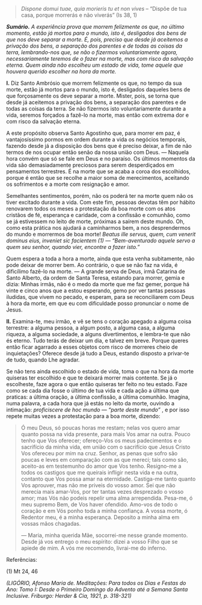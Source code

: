 > *Dispone domui tuae, quia morieris tu et non vives* – “Dispõe de tua casa, porque morrerás e não viverás” (Is 38, 1)

***Sumário.** A experiência prova que morrem felizmente os que, no último momento, estão já mortos para o mundo, isto é, desligados dos bens de que nos deve separar a morte. É, pois, preciso que desde já aceitemos a privação dos bens, a separação dos parentes e de todas as coisas da terra, lembrando-nos que, se não o fizermos voluntariamente agora, necessariamente teremos de o fazer na morte, mas com risco da salvação eterna. Quem ainda não escolheu um estado de vida, tome aquele que houvera querido escolher na hora da morte.*

**I.** Diz Santo Ambrósio que morrem felizmente os que, no tempo da sua morte, estão já mortos para o mundo, isto é, desligados daqueles bens de que forçosamente os deve separar a morte. Mister, pois, se torna que desde já aceitemos a privação dos bens, a separação dos parentes e de todas as coisas da terra. Se não fizermos isto voluntariamente durante a vida, seremos forçados a fazê-lo na morte, mas então com extrema dor e com risco da salvação eterna.

A este propósito observa Santo Agostinho que, para morrer em paz, é vantajosíssimo pormos em ordem durante a vida os negócios temporais, fazendo desde já a disposição dos bens que é preciso deixar, a fim de não termos de nos ocupar então senão da nossa união com Deus. — Naquela hora convém que só se fale em Deus e no paraíso. Os últimos momentos da vida são demasiadamente preciosos para serem desperdiçados em pensamentos terrestres. É na morte que se acaba a coroa dos escolhidos, porque é então que se recolhe a maior soma de merecimentos, aceitando os sofrimentos e a morte com resignação e amor.

Semelhantes sentimentos, porém, não os poderá ter na morte quem não os tiver excitado durante a vida. Com este fim, pessoas devotas têm por hábito renovarem todos os meses a protestação da boa morte com os atos cristãos de fé, esperança e caridade, com a confissão e comunhão, como se já estivessem no leito de morte, próximas a saírem deste mundo. Oh, como esta prática nos ajudará a caminharmos bem, a nos desprendermos do mundo e morrermos de boa morte! *Beatus ille servus, quem, cum venerit dominus eius, inveniet sic facientem (1) — “Bem-aventurado aquele servo a quem seu senhor, quando vier, encontre a fazer isto.”*

Quem espera a toda a hora a morte, ainda que esta venha subitamente, não pode deixar de morrer bem. Ao contrário, o que se não faz na vida, é dificílimo fazê-lo na morte. — A grande serva de Deus, irmã Catarina de Santo Alberto, da ordem de Santa Teresa, estando para morrer, gemia e dizia: Minhas irmãs, não é o medo da morte que me faz gemer, porque há vinte e cinco anos que a estou esperando, gemo por ver tantas pessoas iludidas, que vivem no pecado, e esperam, para se reconciliarem com Deus à hora da morte, em que eu com dificuldade posso pronunciar o nome de Jesus.

**II.** Examina-te, meu irmão, e vê se tens o coração apegado a alguma coisa terrestre: a alguma pessoa, a algum posto, a alguma casa, a alguma riqueza, a alguma sociedade, a alguns divertimentos, e lembra-te que não és eterno. Tudo terás de deixar um dia, e talvez em breve. Porque queres então ficar agarrado a esses objetos com risco de morreres cheio de inquietações? Oferece desde já tudo a Deus, estando disposto a privar-te de tudo, quando Lhe agradar.

Se não tens ainda escolhido o estado de vida, toma o que na hora da morte quiseras ter escolhido e que te deixará morrer mais contente. Se já o escolheste, faze agora o que então quiseras ter feito no teu estado. Faze como se cada dia fosse o último de tua vida e cada ação a última que praticas: a última oração, a última confissão, a última comunhão. Imagina, numa palavra, a cada hora que já estás no leito da morte, ouvindo a intimação: *proficiscere de hoc mundo — “parte deste mundo”* , e por isso repete muitas vezes a protestação para a boa morte, dizendo:

> Ó meu Deus, só poucas horas me restam; nelas vos quero amar quanto possa na vida presente, para mais Vos amar na outra. Pouco tenho que Vos oferecer; ofereço-Vos os meus padecimentos e o sacrifício da minha vida, em união com o sacrifício que Jesus Cristo Vos ofereceu por mim na cruz. Senhor, as penas que sofro são poucas e leves em comparação com as que mereci; tais como são, aceito-as em testemunho do amor que Vos tenho. Resigno-me a todos os castigos que me queirais infligir nesta vida e na outra, contanto que Vos possa amar na eternidade. Castiga-me tanto quanto Vos aprouver, mas não me priveis do vosso amor. Sei que não merecia mais amar-Vos, por ter tantas vezes desprezado o vosso amor; mas Vós não podeis repelir uma alma arrependida. Pesa-me, ó meu supremo Bem, de Vos haver ofendido. Amo-vos de todo o coração e em Vós ponho toda a minha confiança. A vossa morte, ó Redentor meu, é a minha esperança. Deposito a minha alma em vossas mãos chagadas.
>
> — Maria, minha querida Mãe, socorrei-me nesse grande momento. Desde já vos entrego o meu espírito: dizei a vosso Filho que se apiede de mim. A vós me recomendo, livrai-me do inferno.

Referências:

\(1\) Mt 24, 46

*(LIGÓRIO, Afonso Maria de. Meditações: Para todos os Dias e Festas do Ano: Tomo I: Desde o Primeiro Domingo do Advento até a Semana Santa Inclusive. Friburgo: Herder & Cia, 1921, p. 318-321)*
